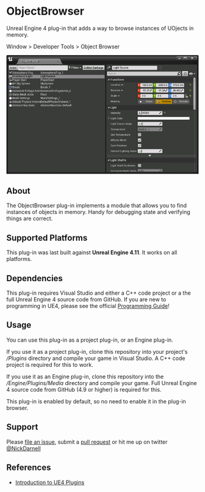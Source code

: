 # ObjectBrowser

Unreal Engine 4 plug-in that adds a way to browse instances of UOjects in memory.

Window > Developer Tools > Object Browser

![Screenshot](Docs/screenshot.png)


## About

The ObjectBrowser plug-in implements a module that allows you to find instances
of objects in memory.  Handy for debugging state and verifying things are correct.


## Supported Platforms

This plug-in was last built against **Unreal Engine 4.11**. It works on all
platforms.


## Dependencies

This plug-in requires Visual Studio and either a C++ code project or a the full
Unreal Engine 4 source code from GitHub. If you are new to programming in UE4,
please see the official [Programming Guide](https://docs.unrealengine.com/latest/INT/Programming/index.html)! 


## Usage

You can use this plug-in as a project plug-in, or an Engine plug-in.

If you use it as a project plug-in, clone this repository into your project's
*/Plugins* directory and compile your game in Visual Studio. A C++ code project
is required for this to work.

If you use it as an Engine plug-in, clone this repository into the
*/Engine/Plugins/Media* directory and compile your game. Full Unreal Engine 4
source code from GitHub (4.9 or higher) is required for this.

This plug-in is enabled by default, so no need to enable it in the plug-in browser.


## Support

Please [file an issue](https://github.com/nickdarnell/ObjectBrowser/issues),
submit a [pull request](https://github.com/nickdarnell/ObjectBrowser/pulls?q=is%3Aopen+is%3Apr)
or hit me up on twitter [@NickDarnell](https://twitter.com/NickDarnell)


## References

* [Introduction to UE4 Plugins](https://wiki.unrealengine.com/An_Introduction_to_UE4_Plugins)
